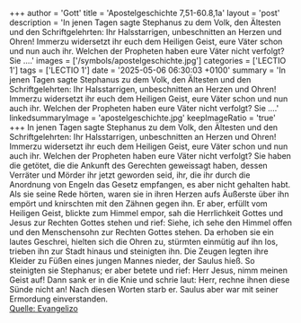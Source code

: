 +++
author = 'Gott'
title = 'Apostelgeschichte 7,51-60.8,1a'
layout = 'post'
description = 'In jenen Tagen sagte Stephanus zu dem Volk, den Ältesten und den Schriftgelehrten: Ihr Halsstarrigen, unbeschnitten an Herzen und Ohren! Immerzu widersetzt ihr euch dem Heiligen Geist, eure Väter schon und nun auch ihr. Welchen der Propheten haben eure Väter nicht verfolgt? Sie ....'
images = ['/symbols/apostelgeschichte.jpg']
categories = ['LECTIO 1']
tags = ['LECTIO 1']
date = '2025-05-06 06:30:03 +0100'
summary = 'In jenen Tagen sagte Stephanus zu dem Volk, den Ältesten und den Schriftgelehrten: Ihr Halsstarrigen, unbeschnitten an Herzen und Ohren! Immerzu widersetzt ihr euch dem Heiligen Geist, eure Väter schon und nun auch ihr. Welchen der Propheten haben eure Väter nicht verfolgt? Sie ....'
linkedsummaryImage = 'apostelgeschichte.jpg'
keepImageRatio = 'true'
+++
In jenen Tagen sagte Stephanus zu dem Volk, den Ältesten und den Schriftgelehrten:
Ihr Halsstarrigen, unbeschnitten an Herzen und Ohren! Immerzu widersetzt ihr euch dem Heiligen Geist, eure Väter schon und nun auch ihr.
Welchen der Propheten haben eure Väter nicht verfolgt? Sie haben die getötet, die die Ankunft des Gerechten geweissagt haben, dessen Verräter und Mörder ihr jetzt geworden seid,
ihr, die ihr durch die Anordnung von Engeln das Gesetz empfangen, es aber nicht gehalten habt.<!--more-->
Als sie seine Rede hörten, waren sie in ihren Herzen aufs Äußerste über ihn empört und knirschten mit den Zähnen gegen ihn.
Er aber, erfüllt vom Heiligen Geist, blickte zum Himmel empor, sah die Herrlichkeit Gottes und Jesus zur Rechten Gottes stehen
und rief: Siehe, ich sehe den Himmel offen und den Menschensohn zur Rechten Gottes stehen.
Da erhoben sie ein lautes Geschrei, hielten sich die Ohren zu, stürmten einmütig auf ihn los,
trieben ihn zur Stadt hinaus und steinigten ihn. Die Zeugen legten ihre Kleider zu Füßen eines jungen Mannes nieder, der Saulus hieß.
So steinigten sie Stephanus; er aber betete und rief: Herr Jesus, nimm meinen Geist auf!
Dann sank er in die Knie und schrie laut: Herr, rechne ihnen diese Sünde nicht an! Nach diesen Worten starb er.
Saulus aber war mit seiner Ermordung einverstanden.<br> [Quelle: Evangelizo](https://evangeliumtagfuertag.org/DE/gospel)